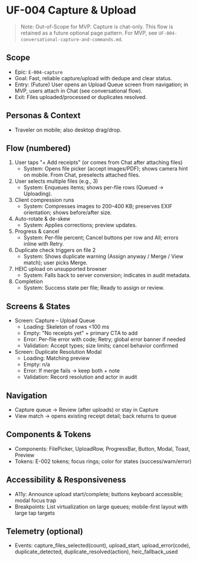 # UF-004 Capture & Upload

> Note: Out-of-Scope for MVP. Capture is chat-only. This flow is retained as a future optional page pattern. For MVP, see `UF-004-conversational-capture-and-commands.md`.

## Scope
- Epic: `E-004-capture`
- Goal: Fast, reliable capture/upload with dedupe and clear status.
- Entry: (Future) User opens an Upload Queue screen from navigation; in MVP, users attach in Chat (see conversational flow).
- Exit: Files uploaded/processed or duplicates resolved.

## Personas & Context
- Traveler on mobile; also desktop drag/drop.

## Flow (numbered)
1) User taps "+ Add receipts" (or comes from Chat after attaching files)
   - System: Opens file picker (accept images/PDF); shows camera hint on mobile. From Chat, preselects attached files.
2) User selects multiple files (e.g., 3)
   - System: Enqueues items; shows per-file rows (Queued → Uploading).
3) Client compression runs
   - System: Compresses images to 200–400 KB; preserves EXIF orientation; shows before/after size.
4) Auto-rotate & de-skew
   - System: Applies corrections; preview updates.
5) Progress & cancel
   - System: Per-file percent; Cancel buttons per row and All; errors inline with Retry.
6) Duplicate check triggers on file 2
   - System: Shows duplicate warning (Assign anyway / Merge / View match); user picks Merge.
7) HEIC upload on unsupported browser
   - System: Falls back to server conversion; indicates in audit metadata.
8) Completion
   - System: Success state per file; Ready to assign or review.

## Screens & States
- Screen: Capture – Upload Queue
  - Loading: Skeleton of rows <100 ms
  - Empty: "No receipts yet" + primary CTA to add
  - Error: Per-file error with code; Retry; global error banner if needed
  - Validation: Accept types; size limits; cancel behavior confirmed
- Screen: Duplicate Resolution Modal
  - Loading: Matching preview
  - Empty: n/a
  - Error: If merge fails → keep both + note
  - Validation: Record resolution and actor in audit

## Navigation
- Capture queue → Review (after uploads) or stay in Capture
- View match → opens existing receipt detail; back returns to queue

## Components & Tokens
- Components: FilePicker, UploadRow, ProgressBar, Button, Modal, Toast, Preview
- Tokens: E-002 tokens; focus rings; color for states (success/warn/error)

## Accessibility & Responsiveness
- A11y: Announce upload start/complete; buttons keyboard accessible; modal focus trap
- Breakpoints: List virtualization on large queues; mobile-first layout with large tap targets

## Telemetry (optional)
- Events: capture_files_selected(count), upload_start, upload_error(code), duplicate_detected, duplicate_resolved(action), heic_fallback_used
